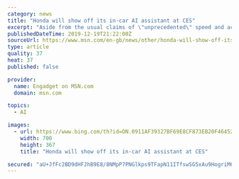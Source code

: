 ```yaml
---
category: news
title: "Honda will show off its in-car AI assistant at CES"
excerpt: "Aside from the usual claims of \"unprecedented\" speed and accuracy, the company doesn't say too much about how the tool compares to AI like Google Assistant and Siri. It does note you'll be able to wake it by saying \"OK Honda,\" and that it'll be able to infer context about a question based on your current location, as well as any previous queries."
publishedDateTime: 2019-12-19T21:22:00Z
sourceUrl: https://www.msn.com/en-gb/news/other/honda-will-show-off-its-in-car-ai-assistant-at-ces/ar-BBYaUEk
type: article
quality: 37
heat: 37
published: false

provider:
  name: Engadget on MSN.com
  domain: msn.com

topics:
  - AI

images:
  - url: https://www.bing.com/th?id=ON.0911AF39327BF69E8CF873EB20F46452
    width: 700
    height: 367
    title: "Honda will show off its in-car AI assistant at CES"

secured: "aU+JfFc2BD9dHFJhB9E8/8NMpP7PNGlkps9TFapN11ITfswSG5xAu9HogriM6vxWKHMU0q9RC4eQh2rYFI59+vo/OanLxmTmoWxlY4rSV+ARM89Fg6czg2vm97NKPLa//XuanHVGOgCruf94uh2VStmFYFIAQMN+Xeiwdg49n8UUEhjK7D8q4TcWxgvEYrtY98RRCuxQ1Yom2LkZ1u6Zg/58GHATYPke9OyXOZ46x4+r5JZR9ymMokb23vuuqVRWYwoXALvCGBKXpWZQEqvGlA==;XfyFfOGRaJLvMnU/vBBGvQ=="
---
```


